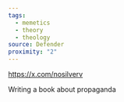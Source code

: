 ```yaml
---
tags:
  - memetics
  - theory
  - theology
source: Defender
proximity: "2"
---
```

https://x.com/nosilverv

Writing a book about propaganda